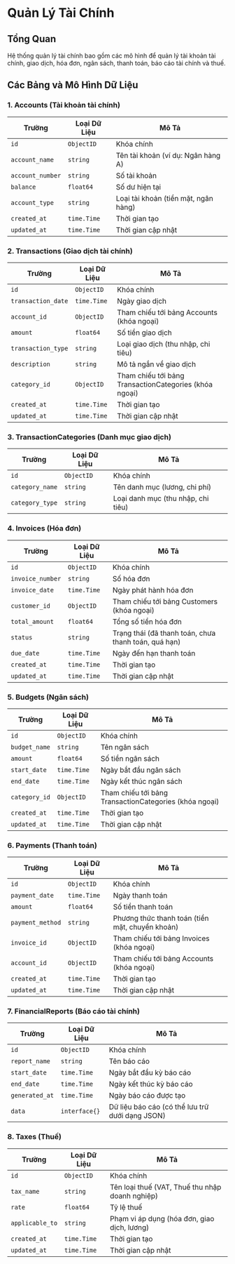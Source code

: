 # Quản Lý Tài Chính

## Tổng Quan
Hệ thống quản lý tài chính bao gồm các mô hình để quản lý tài khoản tài chính, giao dịch, hóa đơn, ngân sách, thanh toán, báo cáo tài chính và thuế.

## Các Bảng và Mô Hình Dữ Liệu

### 1. Accounts (Tài khoản tài chính)
| Trường           | Loại Dữ Liệu | Mô Tả                                |
|------------------|--------------|--------------------------------------|
| `id`             | `ObjectID`   | Khóa chính                           |
| `account_name`   | `string`     | Tên tài khoản (ví dụ: Ngân hàng A)   |
| `account_number` | `string`     | Số tài khoản                         |
| `balance`        | `float64`    | Số dư hiện tại                       |
| `account_type`   | `string`     | Loại tài khoản (tiền mặt, ngân hàng) |
| `created_at`     | `time.Time`  | Thời gian tạo                        |
| `updated_at`     | `time.Time`  | Thời gian cập nhật                   |

### 2. Transactions (Giao dịch tài chính)
| Trường             | Loại Dữ Liệu | Mô Tả                                                  |
|--------------------|--------------|--------------------------------------------------------|
| `id`               | `ObjectID`   | Khóa chính                                             |
| `transaction_date` | `time.Time`  | Ngày giao dịch                                         |
| `account_id`       | `ObjectID`   | Tham chiếu tới bảng Accounts (khóa ngoại)              |
| `amount`           | `float64`    | Số tiền giao dịch                                      |
| `transaction_type` | `string`     | Loại giao dịch (thu nhập, chi tiêu)                    |
| `description`      | `string`     | Mô tả ngắn về giao dịch                                |
| `category_id`      | `ObjectID`   | Tham chiếu tới bảng TransactionCategories (khóa ngoại) |
| `created_at`       | `time.Time`  | Thời gian tạo                                          |
| `updated_at`       | `time.Time`  | Thời gian cập nhật                                     |

### 3. TransactionCategories (Danh mục giao dịch)
| Trường           | Loại Dữ Liệu  | Mô Tả                                   |
|------------------|---------------|-----------------------------------------|
| `id`             | `ObjectID`    | Khóa chính                              |
| `category_name`  | `string`      | Tên danh mục (lương, chi phí)           |
| `category_type`  | `string`      | Loại danh mục (thu nhập, chi tiêu)      |

### 4. Invoices (Hóa đơn)
| Trường           | Loại Dữ Liệu | Mô Tả                                                |
|------------------|--------------|------------------------------------------------------|
| `id`             | `ObjectID`   | Khóa chính                                           |
| `invoice_number` | `string`     | Số hóa đơn                                           |
| `invoice_date`   | `time.Time`  | Ngày phát hành hóa đơn                               |
| `customer_id`    | `ObjectID`   | Tham chiếu tới bảng Customers (khóa ngoại)           |
| `total_amount`   | `float64`    | Tổng số tiền hóa đơn                                 |
| `status`         | `string`     | Trạng thái (đã thanh toán, chưa thanh toán, quá hạn) |
| `due_date`       | `time.Time`  | Ngày đến hạn thanh toán                              |
| `created_at`     | `time.Time`  | Thời gian tạo                                        |
| `updated_at`     | `time.Time`  | Thời gian cập nhật                                   |

### 5. Budgets (Ngân sách)
| Trường        | Loại Dữ Liệu | Mô Tả                                                  |
|---------------|--------------|--------------------------------------------------------|
| `id`          | `ObjectID`   | Khóa chính                                             |
| `budget_name` | `string`     | Tên ngân sách                                          |
| `amount`      | `float64`    | Số tiền ngân sách                                      |
| `start_date`  | `time.Time`  | Ngày bắt đầu ngân sách                                 |
| `end_date`    | `time.Time`  | Ngày kết thúc ngân sách                                |
| `category_id` | `ObjectID`   | Tham chiếu tới bảng TransactionCategories (khóa ngoại) |
| `created_at`  | `time.Time`  | Thời gian tạo                                          |
| `updated_at`  | `time.Time`  | Thời gian cập nhật                                     |

### 6. Payments (Thanh toán)
| Trường           | Loại Dữ Liệu | Mô Tả                                           |
|------------------|--------------|-------------------------------------------------|
| `id`             | `ObjectID`   | Khóa chính                                      |
| `payment_date`   | `time.Time`  | Ngày thanh toán                                 |
| `amount`         | `float64`    | Số tiền thanh toán                              |
| `payment_method` | `string`     | Phương thức thanh toán (tiền mặt, chuyển khoản) |
| `invoice_id`     | `ObjectID`   | Tham chiếu tới bảng Invoices (khóa ngoại)       |
| `account_id`     | `ObjectID`   | Tham chiếu tới bảng Accounts (khóa ngoại)       |
| `created_at`     | `time.Time`  | Thời gian tạo                                   |
| `updated_at`     | `time.Time`  | Thời gian cập nhật                              |

### 7. FinancialReports (Báo cáo tài chính)
| Trường         | Loại Dữ Liệu  | Mô Tả                                           |
|----------------|---------------|-------------------------------------------------|
| `id`           | `ObjectID`    | Khóa chính                                      |
| `report_name`  | `string`      | Tên báo cáo                                     |
| `start_date`   | `time.Time`   | Ngày bắt đầu kỳ báo cáo                         |
| `end_date`     | `time.Time`   | Ngày kết thúc kỳ báo cáo                        |
| `generated_at` | `time.Time`   | Ngày báo cáo được tạo                           |
| `data`         | `interface{}` | Dữ liệu báo cáo (có thể lưu trữ dưới dạng JSON) |

### 8. Taxes (Thuế)
| Trường          | Loại Dữ Liệu | Mô Tả                                           |
|-----------------|--------------|-------------------------------------------------|
| `id`            | `ObjectID`   | Khóa chính                                      |
| `tax_name`      | `string`     | Tên loại thuế (VAT, Thuế thu nhập doanh nghiệp) |
| `rate`          | `float64`    | Tỷ lệ thuế                                      |
| `applicable_to` | `string`     | Phạm vi áp dụng (hóa đơn, giao dịch, lương)     |
| `created_at`    | `time.Time`  | Thời gian tạo                                   |
| `updated_at`    | `time.Time`  | Thời gian cập nhật                              |
